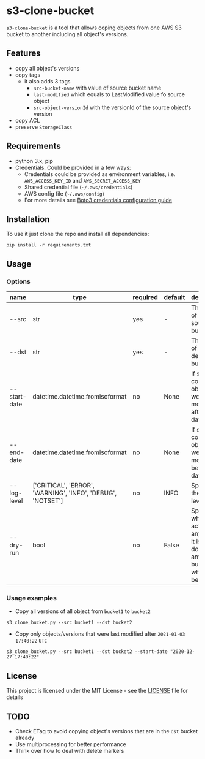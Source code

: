 # s3-clone-bucket

`s3-clone-bucket` is a tool that allows coping objects from one AWS S3 bucket to another 
including all object's versions.

## Features
* copy all object's versions
* copy tags
  * it also adds 3 tags
    * `src-bucket-name` with value of source bucket name
    * `last-modified` which equals to LastModified value fo source object
    * `src-object-versionId` with the versionId of the source object's version
* copy ACL
* preserve `StorageClass`

## Requirements
 * python 3.x, pip
 * Credentials. Could be provided in a few ways:
   * Credentials could be provided as environment variables, i.e. `AWS_ACCESS_KEY_ID` 
     and `AWS_SECRET_ACCESS_KEY`
   * Shared credential file (`~/.aws/credentials`)
   * AWS config file (`~/.aws/config`)
   * For more details see 
   [Boto3 credentials configuration guide](https://boto3.amazonaws.com/v1/documentation/api/latest/guide/credentials.html#guide-credentials)

## Installation
To use it just clone the repo and install all dependencies:
```shell script
pip install -r requirements.txt
```

## Usage

### Options

| name | type | required | default | description |
|------|------|----------|---------|-------------|
| --src | str | yes | - | The name of the source bucket |
| --dst | str | yes | - | The name of the destination bucket |
| --start-date | datetime.datetime.fromisoformat | no | None | If specified, copy only objects that were modified after datetime |
| --end-date | datetime.datetime.fromisoformat | no | None | If specified, copy only objects that were modified before datetime |
| --log-level | ['CRITICAL', 'ERROR', 'WARNING', 'INFO', 'DEBUG', 'NOTSET'] | no | INFO | Specifies the log level |
| --dry-run | bool | no | False | Specifies whether actually do anything. If it is True, do not do anything but show what would be done |

### Usage examples
- Copy all versions of all object from `bucket1` to `bucket2`
```shell script
s3_clone_bucket.py --src bucket1 --dst bucket2
```
- Copy only objects/versions that were last modified after `2021-01-03 17:40:22` `UTC`
```shell script
s3_clone_bucket.py --src bucket1 --dst bucket2 --start-date "2020-12-27 17:40:22"
``` 

## License
This project is licensed under the MIT License - see the [LICENSE](./LICENSE.md) file for details

## TODO
* Check ETag to avoid copying object's versions that are in the `dst` bucket already
* Use multiprocessing for better performance
* Think over how to deal with delete markers
